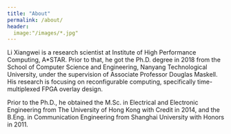 ```yaml
---
title: "About"
permalink: /about/
header:
  image:"/images/*.jpg"
---
```


Li Xiangwei is a research scientist at Institute of High Performance Computing, A*STAR. Prior to that, he got the Ph.D. degree in 2018 from the School of Computer Science and Engineering, Nanyang Technological University, under the supervision of Associate Professor Douglas Maskell. His research is focusing on reconfigurable computing, specifically time-multiplexed FPGA overlay design. 

Prior to the Ph.D., he obtained the M.Sc. in Electrical and Electronic Engineering from The University of Hong Kong with Credit in 2014, and the B.Eng. in Communication Engineering from Shanghai University with Honors in 2011. 
